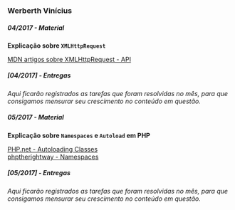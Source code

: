 ### Werberth Vinícius

##### 04/2017 - Material

**Explicação sobre `XMLHttpRequest`**

[MDN artigos sobre XMLHttpRequest - API](https://developer.mozilla.org/pt-BR/docs/Web/API/XMLHttpRequest)

##### [04/2017] - Entregas

_Aqui ficarão registrados as tarefas que foram resolvidas no mês, para que consigamos mensurar seu crescimento no conteúdo em questão._

##### 05/2017 - Material

**Explicação sobre `Namespaces` e `Autoload` em PHP**

[PHP.net - Autoloading Classes](http://php.net/manual/pt_BR/language.oop5.autoload.php)  
[phptherightway - Namespaces](http://br.phptherightway.com/#namespaces)

##### [05/2017] - Entregas

_Aqui ficarão registrados as tarefas que foram resolvidas no mês, para que consigamos mensurar seu crescimento no conteúdo em questão._